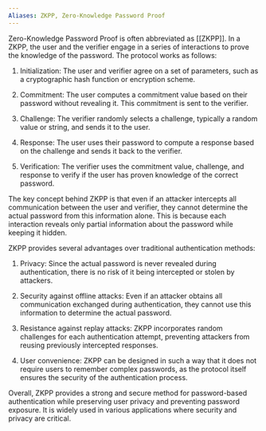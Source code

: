 ```yaml
---
Aliases: ZKPP, Zero-Knowledge Password Proof
---
```


Zero-Knowledge Password Proof is often abbreviated as [[ZKPP]]. In a ZKPP, the user and the verifier engage in a series of interactions to prove the knowledge of the password. The protocol works as follows:

1. Initialization: The user and verifier agree on a set of parameters, such as a cryptographic hash function or encryption scheme.

2. Commitment: The user computes a commitment value based on their password without revealing it. This commitment is sent to the verifier.

3. Challenge: The verifier randomly selects a challenge, typically a random value or string, and sends it to the user.

4. Response: The user uses their password to compute a response based on the challenge and sends it back to the verifier.

5. Verification: The verifier uses the commitment value, challenge, and response to verify if the user has proven knowledge of the correct password.

The key concept behind ZKPP is that even if an attacker intercepts all communication between the user and verifier, they cannot determine the actual password from this information alone. This is because each interaction reveals only partial information about the password while keeping it hidden.

ZKPP provides several advantages over traditional authentication methods:

1. Privacy: Since the actual password is never revealed during authentication, there is no risk of it being intercepted or stolen by attackers.

2. Security against offline attacks: Even if an attacker obtains all communication exchanged during authentication, they cannot use this information to determine the actual password.

3. Resistance against replay attacks: ZKPP incorporates random challenges for each authentication attempt, preventing attackers from reusing previously intercepted responses.

4. User convenience: ZKPP can be designed in such a way that it does not require users to remember complex passwords, as the protocol itself ensures the security of the authentication process.

Overall, ZKPP provides a strong and secure method for password-based authentication while preserving user privacy and preventing password exposure. It is widely used in various applications where security and privacy are critical.
